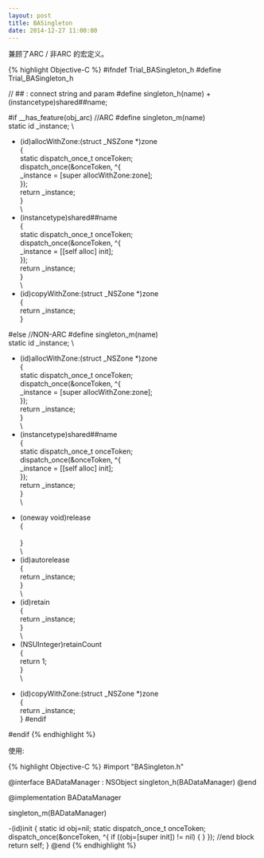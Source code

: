 ```yaml
---
layout: post
title: BASingleton
date: 2014-12-27 11:00:00
---
```


兼顾了ARC / 非ARC 的宏定义。

{% highlight Objective-C %}
#ifndef Trial_BASingleton_h
#define Trial_BASingleton_h

// ## : connect string and param
#define singleton_h(name) + (instancetype)shared##name;

#if __has_feature(obj_arc)  //ARC
#define singleton_m(name) \
static id _instance; \
+ (id)allocWithZone:(struct _NSZone *)zone \
{ \
static dispatch_once_t onceToken; \
dispatch_once(&onceToken, ^{ \
_instance = [super allocWithZone:zone]; \
}); \
return _instance; \
} \
\
+ (instancetype)shared##name \
{ \
static dispatch_once_t onceToken; \
dispatch_once(&onceToken, ^{ \
_instance = [[self alloc] init]; \
}); \
return _instance; \
} \
\
+ (id)copyWithZone:(struct _NSZone *)zone \
{ \
return _instance; \
}

#else //NON-ARC
#define singleton_m(name) \
static id _instance; \
+ (id)allocWithZone:(struct _NSZone *)zone \
{ \
static dispatch_once_t onceToken; \
dispatch_once(&onceToken, ^{ \
_instance = [super allocWithZone:zone]; \
}); \
return _instance; \
} \
\
+ (instancetype)shared##name \
{ \
static dispatch_once_t onceToken; \
dispatch_once(&onceToken, ^{ \
_instance = [[self alloc] init]; \
}); \
return _instance; \
} \
\
- (oneway void)release \
{ \
\
} \
\
- (id)autorelease \
{ \
return _instance; \
} \
\
- (id)retain \
{ \
return _instance; \
} \
\
- (NSUInteger)retainCount \
{ \
return 1; \
} \
\
+ (id)copyWithZone:(struct _NSZone *)zone \
{ \
return _instance; \
}
#endif

#endif
{% endhighlight %}

使用:<br/>

{% highlight Objective-C %}
#import "BASingleton.h"

@interface BADataManager : NSObject
singleton_h(BADataManager)
@end

@implementation BADataManager

singleton_m(BADataManager)

-(id)init
{
    static id obj=nil;
    static dispatch_once_t onceToken;
    dispatch_once(&onceToken, ^{
    if ((obj=[super init]) != nil) {
    }
    }); //end block
    return self;
}
@end
{% endhighlight %}


